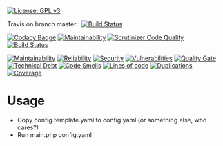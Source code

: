 [![License: GPL v3](https://img.shields.io/badge/License-GPL%20v3-blue.svg)](https://www.gnu.org/licenses/gpl-3.0)

Travis on branch master : [![Build Status](https://travis-ci.org/aurelien-riv/DBChecker.svg?branch=master)](https://travis-ci.org/aurelien-riv/DBChecker)

[![Codacy Badge](https://api.codacy.com/project/badge/Grade/354f5f8a337c4613a5204eecefedcfc5)](https://www.codacy.com/app/aurelien.riv/DBChecker?utm_source=github.com&amp;utm_medium=referral&amp;utm_content=aurelien-riv/DBChecker&amp;utm_campaign=Badge_Grade)
[![Maintainability](https://api.codeclimate.com/v1/badges/d8f1fb2026c68fde6b91/maintainability)](https://codeclimate.com/github/aurelien-riv/DBChecker/maintainability)
[![Scrutinizer Code Quality](https://scrutinizer-ci.com/g/aurelien-riv/DBChecker/badges/quality-score.png?b=master)](https://scrutinizer-ci.com/g/aurelien-riv/DBChecker/?branch=master)
[![Build Status](https://scrutinizer-ci.com/g/aurelien-riv/DBChecker/badges/build.png?b=master)](https://scrutinizer-ci.com/g/aurelien-riv/DBChecker/build-status/master)

[![Maintainability](https://sonarcloud.io/api/project_badges/measure?project=DBChecker&metric=sqale_rating)](https://sonarcloud.io/component_measures?id=DBChecker&metric=sqale_rating)
[![Reliability](https://sonarcloud.io/api/project_badges/measure?project=DBChecker&metric=reliability_rating)](https://sonarcloud.io/component_measures?id=DBChecker&metric=reliability_rating)
[![Security](https://sonarcloud.io/api/project_badges/measure?project=DBChecker&metric=security_rating)](https://sonarcloud.io/component_measures?id=DBChecker&metric=security_rating)
[![Vulnerabilities](https://sonarcloud.io/api/project_badges/measure?project=DBChecker&metric=vulnerabilities)](https://sonarcloud.io/component_measures?id=DBChecker&metric=vulnerabilities)
[![Quality Gate](https://sonarcloud.io/api/project_badges/measure?project=DBChecker&metric=bugs)](https://sonarcloud.io/project/issues?id=DBChecker&resolved=false&types=BUG)
[![Technical Debt](https://sonarcloud.io/api/project_badges/measure?project=DBChecker&metric=sqale_index)](https://sonarcloud.io/project/issues?facetMode=effort&id=DBChecker&resolved=false&types=CODE_SMELL)
[![Code Smells](https://sonarcloud.io/api/project_badges/measure?project=DBChecker&metric=code_smells)](https://sonarcloud.io/project/issues?id=DBChecker&resolved=false&types=CODE_SMELL)
[![Lines of code](https://sonarcloud.io/api/project_badges/measure?project=DBChecker&metric=ncloc)](https://sonarcloud.io/component_measures?id=DBChecker&metric=ncloc)
[![Duplications](https://sonarcloud.io/api/project_badges/measure?project=DBChecker&metric=duplicated_lines_density)](https://sonarcloud.io/component_measures?id=DBChecker&metric=duplicated_lines_density)
[![Coverage](https://sonarcloud.io/api/project_badges/measure?project=DBChecker&metric=coverage)](https://sonarcloud.io/component_measures?id=DBChecker&metric=coverage)
# Usage #
- Copy config.template.yaml to config.yaml (or something else, who cares?)
- Run main.php config.yaml
